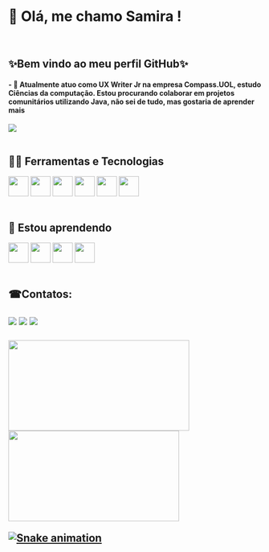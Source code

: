 <h1> 👋 Olá, me chamo Samira ! </h1>
<br>
<h2>✨Bem vindo ao meu perfil GitHub✨</h2>

<div><h4>- 👯 Atualmente atuo como UX Writer Jr na empresa Compass.UOL, estudo Ciências da computação. Estou procurando colaborar em projetos comunitários utilizando Java, não sei de tudo, mas gostaria de aprender mais</h4></div>
<div><img src="https://c.tenor.com/4g17BhQWFQkAAAAM/bug-developer.gif" /></div>

<br>
<div>
<h2>👩‍💻 Ferramentas e Tecnologias</h2>
<img src="https://cdn.jsdelivr.net/gh/devicons/devicon/icons/git/git-original.svg" width="40" height="40"/> <img src="https://cdn.jsdelivr.net/gh/devicons/devicon/icons/github/github-original.svg" width="40" height="40"/> <img src="https://cdn.jsdelivr.net/gh/devicons/devicon/icons/pycharm/pycharm-original.svg" width="40" height="40"/> <img src="https://cdn.jsdelivr.net/gh/devicons/devicon/icons/vscode/vscode-original.svg" width="40" height="40"/> <img src="https://cdn.jsdelivr.net/gh/devicons/devicon/icons/mysql/mysql-original.svg" width="40" height="40"/> <img src="https://cdn.jsdelivr.net/gh/devicons/devicon/icons/figma/figma-original.svg" width="40" height="40"/>
</div>

<br>
<div>
<h2>🌱 Estou aprendendo</h2>
<img src="https://cdn.jsdelivr.net/gh/devicons/devicon/icons/java/java-original.svg" width="40" height="40"/> <img src="https://cdn.jsdelivr.net/gh/devicons/devicon/icons/python/python-plain.svg" width="40" height="40"/> <img src="https://cdn.jsdelivr.net/gh/devicons/devicon/icons/mysql/mysql-original.svg" width="40" height="40"/> <img src="https://cdn.jsdelivr.net/gh/devicons/devicon/icons/figma/figma-original.svg" width="40" height="40"/>
</div>

<br>
<h2>☎Contatos:<h2>
<div>
<a href="https://www.instagram.com/_samirinn_/" target="_blank"><img src="https://img.shields.io/badge/-Instagram-%23E4405F?style=for-the-badge&logo=instagram&logoColor=white" target="_blank"></a>
<a href = "mailto:samira.depaula.diniz.alves@gmail.com"><img src="https://img.shields.io/badge/Gmail-D14836?style=for-the-badge&logo=gmail&logoColor=white" target="_blank"></a>
<a href="https://www.linkedin.com/in/samira-de-paula-diniz-alves-877a481a1/" target="_blank"><img src="https://img.shields.io/badge/-LinkedIn-%230077B5?style=for-the-badge&logo=linkedin&logoColor=white" target="_blank"></a>   
</div>
  
<br>  
<div>
<a href="https://github.com/samiraDiniz">
<img height="180em" src="https://github-readme-stats.vercel.app/api/top-langs/?username=samiraDiniz&layout=compact&langs_count=7&theme=dracula" width="360" heigth="180"/>
<img height="180em" src="https://github-readme-stats.vercel.app/api?username=samiraDiniz&show_icons=true&theme=dracula&include_all_commits=true&count_private=true" width="340" heigth="160"/>
</div>
  
![Snake animation](https://github.com/samiraDiniz/samiraDiniz/blob/output/github-contribution-grid-snake.svg)
